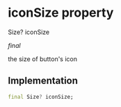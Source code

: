 


# iconSize property







Size? iconSize
  
_<span class="feature">final</span>_



<p>the size of button's icon</p>



## Implementation

```dart
final Size? iconSize;
```







